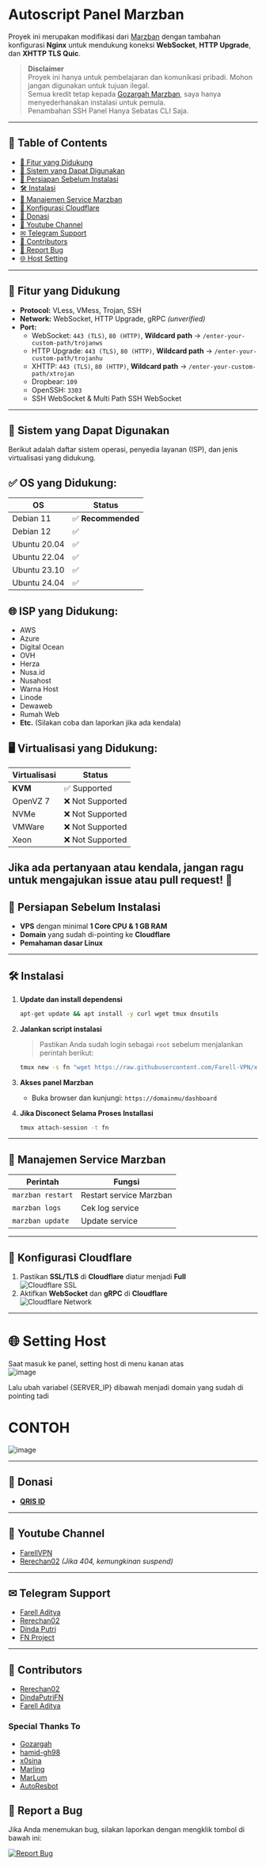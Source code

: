 # Autoscript Panel Marzban  

Proyek ini merupakan modifikasi dari [Marzban](https://github.com/Gozargah/Marzban) dengan tambahan konfigurasi **Nginx** untuk mendukung koneksi **WebSocket**, **HTTP Upgrade**, dan **XHTTP TLS Quic**.  

> **Disclaimer**  
> Proyek ini hanya untuk pembelajaran dan komunikasi pribadi. Mohon jangan digunakan untuk tujuan ilegal.  
> Semua kredit tetap kepada [Gozargah Marzban](https://github.com/Gozargah), saya hanya menyederhanakan instalasi untuk pemula.  
> Penambahan SSH Panel Hanya Sebatas CLI Saja.

---

## 📖 Table of Contents
- [📌 Fitur yang Didukung](#-fitur-yang-didukung)
- [🚀 Sistem yang Dapat Digunakan](#-sistem-yang-dapat-digunakan)
- [📌 Persiapan Sebelum Instalasi](#-persiapan-sebelum-instalasi)
- [🛠 Instalasi](#-instalasi)
- [🔄 Manajemen Service Marzban](#-manajemen-service-marzban)
- [🔧 Konfigurasi Cloudflare](#-konfigurasi-cloudflare)
- [💖 Donasi](#-donasi)
- [🎥 Youtube Channel](#-youtube-channel)
- [✉ Telegram Support](#-telegram-support)
- [👥 Contributors](#-contributors)
- [🐞 Report Bug](#report-a-bug)
- [🌐 Host Setting](#-setting-host)
---

## 📌 **Fitur yang Didukung**
- **Protocol:** VLess, VMess, Trojan, SSH
- **Network:** WebSocket, HTTP Upgrade, gRPC *(unverified)*  
- **Port:**  
  - WebSocket: `443 (TLS)`, `80 (HTTP)`, **Wildcard path** → `/enter-your-custom-path/trojanws`  
  - HTTP Upgrade: `443 (TLS)`, `80 (HTTP)`, **Wildcard path** → `/enter-your-custom-path/trojanhu`
  - XHTTP: `443 (TLS)`, `80 (HTTP)`, **Wildcard path** → `/enter-your-custom-path/xtrojan`  
  - Dropbear: `109`
  - OpenSSH: `3303`
  - SSH WebSocket & Multi Path SSH WebSocket

---
## 🚀 **Sistem yang Dapat Digunakan**

Berikut adalah daftar sistem operasi, penyedia layanan (ISP), dan jenis virtualisasi yang didukung.

## ✅ OS yang Didukung:
| OS           | Status |
|-------------|--------|
| Debian 11   | ✅ **Recommended** |
| Debian 12   | ✅ |
| Ubuntu 20.04 | ✅ |
| Ubuntu 22.04 | ✅ |
| Ubuntu 23.10 | ✅ |
| Ubuntu 24.04 | ✅ |

## 🌐 ISP yang Didukung:
- AWS  
- Azure  
- Digital Ocean  
- OVH  
- Herza  
- Nusa.id  
- Nusahost  
- Warna Host  
- Linode  
- Dewaweb  
- Rumah Web  
- **Etc.** (Silakan coba dan laporkan jika ada kendala)

## 🖥️ Virtualisasi yang Didukung:
| Virtualisasi | Status |
|-------------|--------|
| **KVM**     | ✅ Supported |
| OpenVZ 7    | ❌ Not Supported |
| NVMe        | ❌ Not Supported |
| VMWare      | ❌ Not Supported |
| Xeon        | ❌ Not Supported |

Jika ada pertanyaan atau kendala, jangan ragu untuk mengajukan issue atau pull request! 🚀
---

## 📌 **Persiapan Sebelum Instalasi**
- **VPS** dengan minimal **1 Core CPU & 1 GB RAM**  
- **Domain** yang sudah di-pointing ke **Cloudflare**  
- **Pemahaman dasar Linux**  

---

## 🛠 **Instalasi**
1. **Update dan install dependensi**  
   ```sh
   apt-get update && apt install -y curl wget tmux dnsutils
   ```
2. **Jalankan script instalasi**  
   > Pastikan Anda sudah login sebagai `root` sebelum menjalankan perintah berikut:  
   ```sh
   tmux new -s fn "wget https://raw.githubusercontent.com/Farell-VPN/xray-panel/main/install.sh && chmod +x install.sh && ./install.sh"
   ```
3. **Akses panel Marzban**  
   - Buka browser dan kunjungi: `https://domainmu/dashboard`  

4. **Jika Disconect Selama Proses Installasi**  
   ```sh
   tmux attach-session -t fn
   ```

---

## 🔄 **Manajemen Service Marzban**
| Perintah | Fungsi |
|----------|--------|
| `marzban restart` | Restart service Marzban |
| `marzban logs` | Cek log service |
| `marzban update` | Update service |
---

## 🔧 **Konfigurasi Cloudflare**
1. Pastikan **SSL/TLS** di **Cloudflare** diatur menjadi **Full**  
   ![Cloudflare SSL](https://github.com/GawrAme/MarLing/assets/97426017/3aeedf09-308e-41b0-9640-50e4abb77aa0)  
2. Aktifkan **WebSocket** dan **gRPC** di **Cloudflare**  
   ![Cloudflare Network](https://github.com/GawrAme/MarLing/assets/97426017/65d9b413-fda4-478a-99a5-b33d8e5fec3d)

---

# 🌐 **Setting Host**

 Saat masuk ke panel, setting host di menu kanan atas <br>
 ![image](https://github.com/GawrAme/MarLing/assets/97426017/6b96bce7-39c7-4b5c-b01e-8dfdea91cb47) </br>

Lalu ubah variabel {SERVER_IP} dibawah menjadi domain yang sudah di pointing tadi <br>
# CONTOH
![image](https://github.com/GawrAme/MarLing/assets/97426017/191a485c-07a7-4a28-88d3-b66fa403abc7)
</br>

---

## 💖 **Donasi**
- **[QRIS ID](https://t.me/fn_project/245)**

---

## 🎥 **Youtube Channel**
- [FarellVPN](https://youtube.com/@farellvpn)  
- [Rerechan02](https://youtube.com/@Rerechan02) *(Jika 404, kemungkinan suspend)*  

---

## ✉ **Telegram Support**
- [Farell Aditya](https://t.me/farell_aditya_ardian)  
- [Rerechan02](https://t.me/Rerechan02)  
- [Dinda Putri](https://t.me/DindaPutriFN)  
- [FN Project](https://t.me/fn_project)
---

## 👥 **Contributors**
- [Rerechan02](https://github.com/Rerechan02)  
- [DindaPutriFN](https://github.com/DindaPutriFN)  
- [Farell Aditya](https://github.com/farelvpn)  

### **Special Thanks To**
- [Gozargah](https://github.com/Gozargah/Marzban)  
- [hamid-gh98](https://github.com/hamid-gh98)  
- [x0sina](https://github.com/x0sina/marzban-sub)  
- [Marling](https://github.com/GawrAme/MarLing)  
- [MarLum](https://github.com/Farell-VPN/mar-lum)  
- [AutoResbot](https://autoresbot.com)

## 🐞 **Report a Bug**

Jika Anda menemukan bug, silakan laporkan dengan mengklik tombol di bawah ini:

[![Report Bug](https://img.shields.io/badge/Report%20Bug-%23D73A49?style=for-the-badge&logo=github)](https://github.com/Farell-VPN/xray-panel/issues/new?assignees=&labels=bug&template=bug_report.md&title=%5BBug%5D+)

